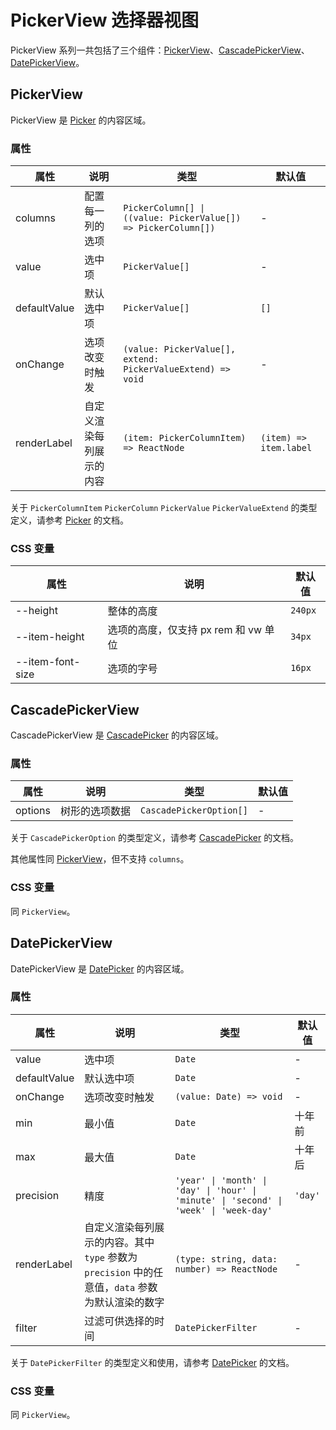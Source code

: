 # PickerView 选择器视图

PickerView 系列一共包括了三个组件：[PickerView](#pickerview)、[CascadePickerView](#cascadepickerview)、[DatePickerView](#datepickerview)。

## PickerView

PickerView 是 [Picker](./picker/#picker) 的内容区域。

<code src="./demos/demo1.tsx"></code>

### 属性

| 属性         | 说明                     | 类型                                                           | 默认值                 |
| ------------ | ------------------------ | -------------------------------------------------------------- | ---------------------- |
| columns      | 配置每一列的选项         | `PickerColumn[] \| ((value: PickerValue[]) => PickerColumn[])` | -                      |
| value        | 选中项                   | `PickerValue[]`                                                | -                      |
| defaultValue | 默认选中项               | `PickerValue[]`                                                | `[]`                   |
| onChange     | 选项改变时触发           | `(value: PickerValue[], extend: PickerValueExtend) => void`    | -                      |
| renderLabel  | 自定义渲染每列展示的内容 | `(item: PickerColumnItem) => ReactNode`                        | `(item) => item.label` |

关于 `PickerColumnItem` `PickerColumn` `PickerValue` `PickerValueExtend` 的类型定义，请参考 [Picker](./picker) 的文档。

### CSS 变量

| 属性             | 说明                                 | 默认值  |
| ---------------- | ------------------------------------ | ------- |
| --height         | 整体的高度                           | `240px` |
| --item-height    | 选项的高度，仅支持 px rem 和 vw 单位 | `34px`  |
| --item-font-size | 选项的字号                           | `16px`  |

## CascadePickerView

CascadePickerView 是 [CascadePicker](./picker/#cascadepicker) 的内容区域。

<code src="../cascade-picker-view/demos/demo1.tsx"></code>

### 属性

| 属性    | 说明           | 类型                    | 默认值 |
| ------- | -------------- | ----------------------- | ------ |
| options | 树形的选项数据 | `CascadePickerOption[]` | -      |

关于 `CascadePickerOption` 的类型定义，请参考 [CascadePicker](./picker/#cascadepicker) 的文档。

其他属性同 [PickerView](#pickerview)，但不支持 `columns`。

### CSS 变量

同 `PickerView`。

## DatePickerView

DatePickerView 是 [DatePicker](./picker/#datepicker) 的内容区域。

<code src="../date-picker-view/demos/demo1.tsx"></code>

<code src="../date-picker-view/demos/demo3.tsx"></code>

<code src="../date-picker-view/demos/demo2.tsx" debug></code>

### 属性

| 属性         | 说明                                                                                             | 类型                                                                                   | 默认值  |
| ------------ | ------------------------------------------------------------------------------------------------ | -------------------------------------------------------------------------------------- | ------- |
| value        | 选中项                                                                                           | `Date`                                                                                 | -       |
| defaultValue | 默认选中项                                                                                       | `Date`                                                                                 | -       |
| onChange     | 选项改变时触发                                                                                   | `(value: Date) => void`                                                                | -       |
| min          | 最小值                                                                                           | `Date`                                                                                 | 十年前  |
| max          | 最大值                                                                                           | `Date`                                                                                 | 十年后  |
| precision    | 精度                                                                                             | `'year' \| 'month' \| 'day' \| 'hour' \| 'minute' \| 'second' \| 'week' \| 'week-day'` | `'day'` |
| renderLabel  | 自定义渲染每列展示的内容。其中 `type` 参数为 `precision` 中的任意值，`data` 参数为默认渲染的数字 | `(type: string, data: number) => ReactNode`                                            | -       |
| filter       | 过滤可供选择的时间                                                                               | `DatePickerFilter`                                                                     | -       |

关于 `DatePickerFilter` 的类型定义和使用，请参考 [DatePicker](./picker#datepicker) 的文档。

### CSS 变量

同 `PickerView`。
